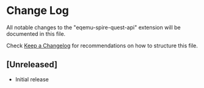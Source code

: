 # Change Log

All notable changes to the "eqemu-spire-quest-api" extension will be documented in this file.

Check [Keep a Changelog](http://keepachangelog.com/) for recommendations on how to structure this file.

## [Unreleased]

- Initial release